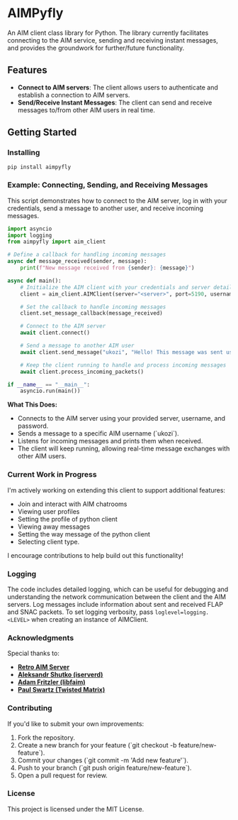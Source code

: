 
# AIMPyfly

An AIM client class library for Python. The library currently facilitates connecting to the AIM service, sending and receiving instant messages, and provides the groundwork for further/future functionality.

## Features

- **Connect to AIM servers**: The client allows users to authenticate and establish a connection to AIM servers.
- **Send/Receive Instant Messages**: The client can send and receive messages to/from other AIM users in real time.

## Getting Started

### Installing

`pip install aimpyfly`

### Example: Connecting, Sending, and Receiving Messages

This script demonstrates how to connect to the AIM server, log in with your credentials, send a message to another user, and receive incoming messages. 

```python
import asyncio
import logging
from aimpyfly import aim_client

# Define a callback for handling incoming messages
async def message_received(sender, message):
    print(f"New message received from {sender}: {message}")

async def main():
    # Initialize the AIM client with your credentials and server details
    client = aim_client.AIMClient(server="<server>", port=5190, username="<screenname>", password="<password>", loglevel=logging.<LEVEL>)

    # Set the callback to handle incoming messages
    client.set_message_callback(message_received)

    # Connect to the AIM server
    await client.connect()

    # Send a message to another AIM user
    await client.send_message("ukozi", "Hello! This message was sent using the AIM Python client.")

    # Keep the client running to handle and process incoming messages
    await client.process_incoming_packets()

if __name__ == "__main__":
    asyncio.run(main())
```

**What This Does:**
- Connects to the AIM server using your provided server, username, and password.
- Sends a message to a specific AIM username (\`ukozi\`).
- Listens for incoming messages and prints them when received.
- The client will keep running, allowing real-time message exchanges with other AIM users.

### Current Work in Progress

I'm actively working on extending this client to support additional features:
 - Join and interact with AIM chatrooms
 - Viewing user profiles
 - Setting the profile of python client
 - Viewing away messages
 - Setting the way message of the python client
 - Selecting client type.

I encourage contributions to help build out this functionality!

### Logging

The code includes detailed logging, which can be useful for debugging and understanding the network communication between the client and the AIM servers. Log messages include information about sent and received FLAP and SNAC packets. To set logging verbosity, pass `loglevel=logging.<LEVEL>` when creating an instance of AIMClient.

### Acknowledgments

Special thanks to:

- [**Retro AIM Server**](https://github.com/mk6i/retro-aim-server)
- [**Aleksandr Shutko (iserverd)**](https://ox.github.io/iserverd-oscar-mirror/)
- [**Adam Fritzler (libfaim)**](https://sobek.hsdn.org/Docs/oscar/Oscar%20Protocol%20Specification/)
- [**Paul Swartz (Twisted Matrix)**](https://web.archive.org/web/20110412050057/http://twistedmatrix.com/trac/wiki/TwistedWords)

### Contributing

If you'd like to submit your own improvements:

1. Fork the repository.
2. Create a new branch for your feature (\`git checkout -b feature/new-feature\`).
3. Commit your changes (\`git commit -m 'Add new feature'\`).
4. Push to your branch (\`git push origin feature/new-feature\`).
5. Open a pull request for review.

### License

This project is licensed under the MIT License.
